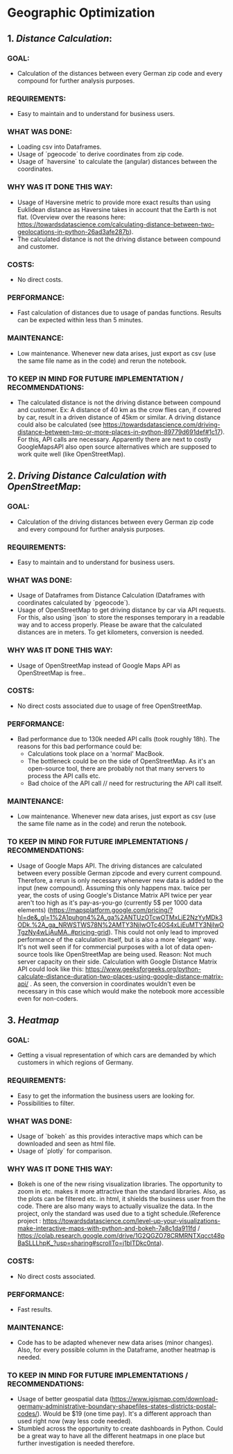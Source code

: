 # Geographic Optimization

## 1. *Distance Calculation*:

### GOAL:
- Calculation of the distances between every German zip code and every compound for further analysis purposes.

### REQUIREMENTS:
- Easy to maintain and to understand for business users.

### WHAT WAS DONE:
 - Loading csv into Dataframes.
 - Usage of ´pgeocode´ to derive coordinates from zip code.
 - Usage of ´haversine´ to calculate the (angular) distances between the coordinates.

### WHY WAS IT DONE THIS WAY:
 - Usage of Haversine metric to provide more exact results than using Euklidean distance as Haversine takes in account that the Earth is not flat. 
 (Overview over the reasons here: https://towardsdatascience.com/calculating-distance-between-two-geolocations-in-python-26ad3afe287b).
- The calculated distance is not the driving distance between compound and customer. 

### COSTS:
- No direct costs. 

### PERFORMANCE:
- Fast calculation of distances due to usage of pandas functions. Results can be expected within less than 5 minutes.

### MAINTENANCE:
- Low maintenance. Whenever new data arises, just export as csv (use the same file name as in the code) and rerun the notebook.

### TO KEEP IN MIND FOR FUTURE IMPLEMENTATION / RECOMMENDATIONS:
- The calculated distance is not the driving distance between compound and customer. Ex: A distance of 40 km as the crow flies can, if covered by car, result in a driven distance of 45km or similar. A driving distance could also be calculated (see https://towardsdatascience.com/driving-distance-between-two-or-more-places-in-python-89779d691def#1c17). For this, API calls are necessary. Apparently there are next to costly GoogleMapsAPI also open source alternatives which are supposed to work quite well (like OpenStreetMap).


## 2. *Driving Distance Calculation with OpenStreetMap*:

### GOAL:
- Calculation of the driving distances between every German zip code and every compound for further analysis purposes.

### REQUIREMENTS:
- Easy to maintain and to understand for business users.

### WHAT WAS DONE:
- Usage of Dataframes from Distance Calculation (Dataframes with coordinates calculated by ´pgeocode´).
- Usage of OpenStreetMap to get driving distance by car via API requests. For this, also using ´json´ to store the responses temporary in a readable way and to access properly. Please be aware that the calculated distances are in meters. To get kilometers, conversion is needed.

### WHY WAS IT DONE THIS WAY:
- Usage of OpenStreetMap instead of Google Maps API as OpenStreetMap is free..

### COSTS:
- No direct costs associated due to usage of free OpenStreetMap.

### PERFORMANCE:
- Bad performance due to 130k needed API calls (took roughly 18h). 
The reasons for this bad performance could be:
  - Calculations took place on a 'normal' MacBook.
  - The bottleneck could be on the side of OpenStreetMap. As it's an open-source tool, there are probably not that many servers to process the API 
    calls etc. 
  - Bad choice of the API call // need for restructuring the API call itself. 

### MAINTENANCE:
- Low maintenance. Whenever new data arises, just export as csv (use the same file name as in the code) and rerun the notebook.

### TO KEEP IN MIND FOR FUTURE IMPLEMENTATIONS / RECOMMENDATIONS:
- Usage of Google Maps API.
The driving distances are calculated between every possible German zipcode and every current compound. Therefore, a rerun is only necessary whenever new data is added to the input (new compound). Assuming this only happens max. twice per year, the costs of using Google's Distance Matrix API twice per year aren't too high as it's pay-as-you-go (currently 5$ per 1000 data elements) (https://mapsplatform.google.com/pricing/?hl=de&_gl=1%2A1puhgn4%2A_ga%2ANTUzOTcwOTMxLjE2NzYyMDk3ODk.%2A_ga_NRWSTWS78N%2AMTY3NjIwOTc4OS4xLjEuMTY3NjIwOTgzNy4wLjAuMA..#pricing-grid). This could not only lead to improved performance of the calculation itself, but is also a more 'elegant' way. It's not well seen if for commercial purposes with a lot of data open-source tools like OpenStreetMap are being used. Reason: Not much server capacity on their side. Calculation with Google Distance Matrix API could look like this:
https://www.geeksforgeeks.org/python-calculate-distance-duration-two-places-using-google-distance-matrix-api/ . As seen, the conversion in coordinates wouldn't even be necessary in this case which would make the notebook more accessible even for non-coders.


## 3. *Heatmap*

### GOAL:
- Getting a visual representation of which cars are demanded by which customers in which regions of Germany.

### REQUIREMENTS:
- Easy to get the information the business users are looking for.
- Possibilities to filter.

### WHAT WAS DONE:
- Usage of ´bokeh´ as this provides interactive maps which can be downloaded and seen as html file.
- Usage of ´plotly´ for comparison.

### WHY WAS IT DONE THIS WAY:
- Bokeh is one of the new rising visualization libraries. The opportunity to zoom in etc. makes it more attractive than the standard libraries. 
Also, as the plots can be filtered etc. in html, it shields the business user from the code. There are also many ways to actually visualize the data. In the project, only the standard was used due to a tight schedule.(Reference project : https://towardsdatascience.com/level-up-your-visualizations-make-interactive-maps-with-python-and-bokeh-7a8c1da911fd / https://colab.research.google.com/drive/1G2QGZO78CRMRNTXqcct48pBaSLLLhpK_?usp=sharing#scrollTo=j1blTDkc0nta).

### COSTS:
- No direct costs associated.

### PERFORMANCE:
- Fast results. 

### MAINTENANCE:
- Code has to be adapted whenever new data arises (minor changes). Also, for every possible column in the Dataframe, another heatmap is needed. 

### TO KEEP IN MIND FOR FUTURE IMPLEMENTATIONS / RECOMMENDATIONS:
- Usage of better geospatial data (https://www.igismap.com/download-germany-administrative-boundary-shapefiles-states-districts-postal-codes/). Would be $19 (one time pay). It's a different approach than used right now (way less code needed). 
- Stumbled across the opportunity to create dashboards in Python. Could be a great way to have all the different heatmaps in one place but further investigation is needed therefore. 


